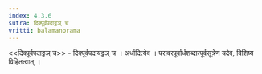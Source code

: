 ```yaml
---
index: 4.3.6
sutra: दिक्पूर्वपदाट्ठञ् च
vritti: balamanorama
---
```


<<दिक्पूर्वपदाट्ठञ् च>> - दिक्पूर्वपदायट्ठञ् च । अर्धादित्येव । परावरपूर्वार्धशब्दात्पूर्वसूत्रेण यदेव, विशिष्य विहितत्वात् । 